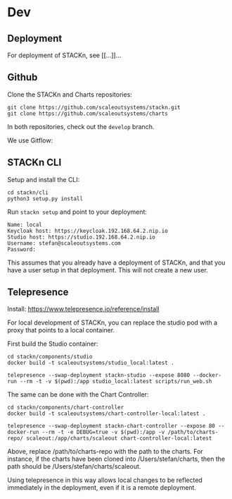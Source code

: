 # Dev

## Deployment

For deployment of STACKn, see [[...]]...

## Github

Clone the STACKn and Charts repositories:
```
git clone https://github.com/scaleoutsystems/stackn.git
git clone https://github.com/scaleoutsystems/charts
```
In both repositories, check out the ``develop`` branch.

We use Gitflow:  

## STACKn CLI

Setup and install the CLI:
```
cd stackn/cli
python3 setup.py install
```
Run ``stackn setup`` and point to your deployment:
```
Name: local
Keycloak host: https://keycloak.192.168.64.2.nip.io
Studio host: https://studio.192.168.64.2.nip.io
Username: stefan@scaleoutsystems.com
Password:
```
This assumes that you already have a deployment of STACKn, and that you have a user setup in that deployment. This will not create a new user.

## Telepresence

Install: https://www.telepresence.io/reference/install

For local development of STACKn, you can replace the studio pod with a proxy that points to a local container.

First build the Studio container:
```
cd stackn/components/studio
docker build -t scaleoutsystems/studio_local:latest .
```
```
telepresence --swap-deployment stackn-studio --expose 8080 --docker-run --rm -t -v $(pwd):/app studio_local:latest scripts/run_web.sh 
```

The same can be done with the Chart Controller:
```
cd stackn/components/chart-controller
docker build -t scaleoutsystems/chart-controller-local:latest .
```
```
telepresence --swap-deployment stackn-chart-controller --expose 80 --docker-run --rm -t -e DEBUG=true -v $(pwd):/app -v /path/to/charts-repo/ scaleout:/app/charts/scaleout chart-controller-local:latest
```
Above, replace /path/to/charts-repo with the path to the charts. For instance, if the charts have been cloned into /Users/stefan/charts, then the path should be /Users/stefan/charts/scaleout.

Using telepresence in this way allows local changes to be reflected immediately in the deployment, even if it is a remote deployment.






